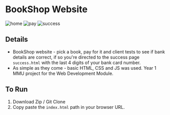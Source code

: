 # BookShop Website
![home](https://github.com/user-attachments/assets/fa3e4928-5ba0-4f71-aafe-5461b55e0e2f)
![pay](https://github.com/user-attachments/assets/687b5d98-2234-480f-b3b9-e731ead45d6c)
![success](https://github.com/user-attachments/assets/2d2ca811-7c8f-4cd6-ba60-9a003bd59019)

## Details
- BookShop website - pick a book, pay for it and client tests to see if bank details are correct, if so you're directed to the success page `success.html` with the last 4 digits of your bank card number.
- As simple as they come - basic HTML, CSS and JS was used. Year 1 MMU project for the Web Development Module.

## To Run
1. Download Zip / Git Clone
2. Copy paste the `index.html` path in your browser URL.

